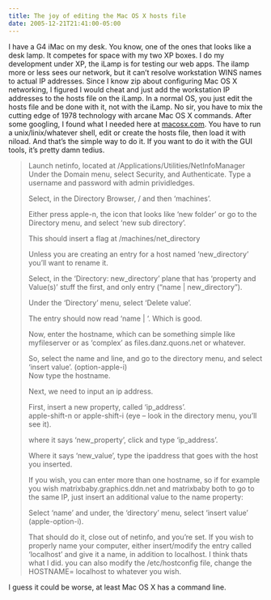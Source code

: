 ```yaml
---
title: The joy of editing the Mac OS X hosts file
date: 2005-12-21T21:41:00-05:00
---
```

I have a G4 iMac on my desk. You know, one of the ones that looks like a desk lamp. It competes for space with my two XP boxes. I do my development under XP, the iLamp is for testing our web apps. The ilamp more or less sees our network, but it can&#8217;t resolve workstation WINS names to actual IP addresses. Since I know zip about configuring Mac OS X networking, I figured I would cheat and just add the workstation IP addresses to the hosts file on the iLamp. In a normal OS, you just edit the hosts file and be done with it, not with the iLamp. No sir, you have to mix the cutting edge of 1978 technology with arcane Mac OS X commands. After some googling, I found what I needed here at [macosx.com](http://www.macosx.com/forums/archive/index.php/t-10694.html). You have to run a unix/linix/whatever shell, edit or create the hosts file, then load it with niload. And that&#8217;s the simple way to do it. If you want to do it with the GUI tools, it&#8217;s pretty damn tedius.

> Launch netinfo, located at /Applications/Utilities/NetInfoManager  
> Under the Domain menu, select Security, and Authenticate. Type a username and password with admin prividledges.
> 
> Select, in the Directory Browser, / and then &#8216;machines&#8217;.
> 
> Either press apple-n, the icon that looks like &#8216;new folder&#8217; or go to the Directory menu, and select &#8216;new sub directory&#8217;.
> 
> This should insert a flag at /machines/net_directory
> 
> Unless you are creating an entry for a host named &#8216;new_directory&#8217; you&#8217;ll want to rename it.
> 
> Select, in the &#8216;Directory: new\_directory&#8217; plane that has &#8216;property and Value(s)&#8217; stuff the first, and only entry (&#8220;name | new\_directory&#8221;).
> 
> Under the &#8216;Directory&#8217; menu, select &#8216;Delete value&#8217;.
> 
> The entry should now read &#8216;name | <no value>&#8216;. Which is good.
> 
> Now, enter the hostname, which can be something simple like myfileserver or as &#8216;complex&#8217; as files.danz.quons.net or whatever.
> 
> So, select the name and <no value> line, and go to the directory menu, and select &#8216;insert value&#8217;. (option-apple-i)  
> Now type the hostname.
> 
> Next, we need to input an ip address.
> 
> First, insert a new property, called &#8216;ip_address&#8217;.  
> apple-shift-n or apple-shift-i (eye &#8211; look in the directory menu, you&#8217;ll see it).
> 
> where it says &#8216;new\_property&#8217;, click and type &#8216;ip\_address&#8217;.
> 
> Where it says &#8216;new_value&#8217;, type the ipaddress that goes with the host you inserted.
> 
> If you wish, you can enter more than one hostname, so if for example you wish matrixbaby.graphics.ddn.net and matrixbaby both to go to the same IP, just insert an additional value to the name property:
> 
> Select &#8216;name&#8217; and under, the &#8216;directory&#8217; menu, select &#8216;insert value&#8217; (apple-option-i).
> 
> That should do it, close out of netinfo, and you&#8217;re set. If you wish to properly name your computer, either insert/modify the entry called &#8216;localhost&#8217; and give it a name, in addition to localhost. I think thats what I did. you can also modify the /etc/hostconfig file, change the HOSTNAME= localhost to whatever you wish.
> 
> </no></no>

I guess it could be worse, at least Mac OS X has a command line.
